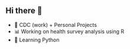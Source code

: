 ## Hi there 👋

- 🔭 CDC (work) + Personal Projects
- 📊 Working on health survey analysis using R
- 🌱 Learning Python


